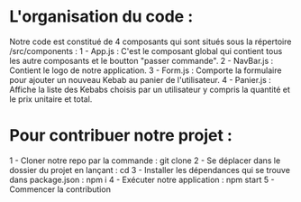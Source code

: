# L'organisation du code :

Notre code est constitué de 4 composants qui sont situés sous la répertoire /src/components :
    1 - App.js : C'est le composant global qui contient tous les autre composants et le boutton "passer commande".
    2 - NavBar.js : Contient le logo de notre application.
    3 - Form.js : Comporte la formulaire pour ajouter un nouveau Kebab au panier de l'utilisateur.
    4 - Panier.js : Affiche la liste des Kebabs choisis par un utilisateur y compris la quantité et le prix unitaire et total.

# Pour contribuer notre projet :

1 - Cloner notre repo par la commande : git clone <url>
2 - Se déplacer dans le dossier du projet en lançant : cd <dossier>
3 - Installer les dépendances qui se trouve dans package.json : npm i
4 - Exécuter notre application : npm start 
5 - Commencer la contribution